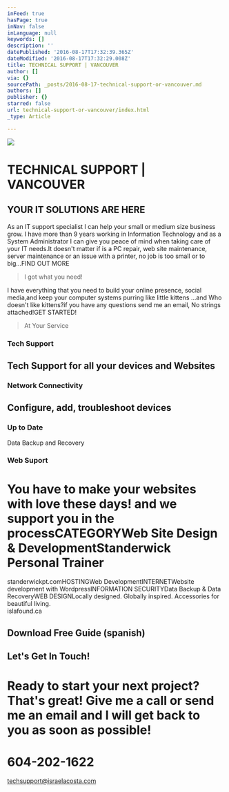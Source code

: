```yaml
---
inFeed: true
hasPage: true
inNav: false
inLanguage: null
keywords: []
description: ''
datePublished: '2016-08-17T17:32:39.365Z'
dateModified: '2016-08-17T17:32:29.008Z'
title: TECHNICAL SUPPORT | VANCOUVER
author: []
via: {}
sourcePath: _posts/2016-08-17-technical-support-or-vancouver.md
authors: []
publisher: {}
starred: false
url: technical-support-or-vancouver/index.html
_type: Article

---
```

![](https://the-grid-user-content.s3-us-west-2.amazonaws.com/c26f8934-badf-4450-b86a-9b4b01cbbbd7.jpg)

# TECHNICAL SUPPORT | VANCOUVER

## YOUR IT SOLUTIONS ARE HERE

As an IT support specialist I can help your small or medium size business grow. I have more than 9 years working in Information Technology and as a System Administrator I can give you peace of mind when taking care of your IT needs.It doesn't matter if is a PC repair, web site maintenance, server maintenance or an issue with a printer, no job is too small or to big...FIND OUT MORE

> I got what you need!

I have everything that you need to build your online presence, social media,and keep your computer systems purring like little kittens ...and Who doesn't like kittens?if you have any questions send me an email, No strings attached!GET STARTED!

> At Your Service

### **Tech Support**

## Tech Support for all your devices and Websites

### Network Connectivity

## Configure, add, troubleshoot devices

### Up to Date

Data Backup and Recovery

### Web Suport

# You have to make your websites with love these days! and we support you in the processCATEGORYWeb Site Design & DevelopmentStanderwick Personal Trainer  
standerwickpt.comHOSTINGWeb DevelopmentINTERNETWebsite development with WordpressINFORMATION SECURITYData Backup & Data RecoveryWEB DESIGNLocally designed. Globally inspired. Accessories for beautiful living.  
islafound.ca

## Download Free Guide (spanish)

## Let's Get In Touch!

# Ready to start your next project? That's great! Give me a call or send me an email and I will get back to you as soon as possible!

# 604-202-1622

techsupport@israelacosta.com